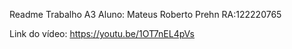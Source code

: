 Readme Trabalho A3
Aluno: Mateus Roberto Prehn
RA:122220765

Link do vídeo: https://youtu.be/1OT7nEL4pVs
